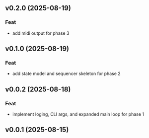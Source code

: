 ## v0.2.0 (2025-08-19)

### Feat

- add midi output for phase 3

## v0.1.0 (2025-08-19)

### Feat

- add state model and sequencer skeleton for phase 2

## v0.0.2 (2025-08-18)

### Feat

- implement loging, CLI args, and expanded main loop for phase 1

## v0.0.1 (2025-08-15)
